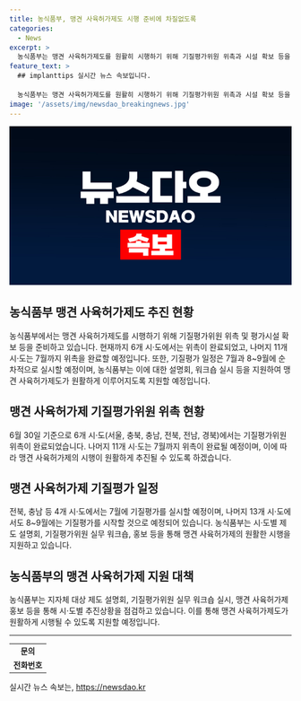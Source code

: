 ```yaml
---
title: 농식품부, 맹견 사육허가제도 시행 준비에 차질없도록
categories:
  - News
excerpt: >
  농식품부는 맹견 사육허가제도를 원활히 시행하기 위해 기질평가위원 위촉과 시설 확보 등을 준비 중이다. 기질평가위원은 6개 시·도는 완료, 나머지 11개 시·도는 7월까지 완료 예정이며, 맹견 사육허가에 차질이 없도록 노력하고 있다. 지자체 대상 제도 설명회, 기질평가위원 실무 워크숍 실시, 맹견 사육허가제 홍보 등을 통해 원활한 시행을 지원할 예정이다. [문의: 농림축산식품부 동물복지환경정책관실 동물복지정책과(044-201-2626)] (자료출처: 정책브리핑 www.korea.kr)
feature_text: >
  ## implanttips 실시간 뉴스 속보입니다.

  농식품부는 맹견 사육허가제도를 원활히 시행하기 위해 기질평가위원 위촉과 시설 확보 등을 준비 중이다. 기질평가위원은 6개 시·도는 완료, 나머지 11개 시·도는 7월까지 완료 예정이며, 맹견 사육허가에 차질이 없도록 노력하고 있다. 지자체 대상 제도 설명회, 기질평가위원 실무 워크숍 실시, 맹견 사육허가제 홍보 등을 통해 원활한 시행을 지원할 예정이다. [문의: 농림축산식품부 동물복지환경정책관실 동물복지정책과(044-201-2626)] (자료출처: 정책브리핑 www.korea.kr)
image: '/assets/img/newsdao_breakingnews.jpg'
---
```


<p><img src="/assets/img/newsdao_breakingnews.jpg" alt="implanttips 속보" /></p>

<h2 data-ke-size="size26">농식품부 맹견 사육허가제도 추진 현황</h2>

<p data-ke-size="size16">농식품부에서는 맹견 사육허가제도를 시행하기 위해 기질평가위원 위촉 및 평가시설 확보 등을 준비하고 있습니다. 현재까지 6개 시·도에서는 위촉이 완료되었고, 나머지 11개 시·도는 7월까지 위촉을 완료할 예정입니다. 또한, 기질평가 일정은 7월과 8~9월에 순차적으로 실시할 예정이며, 농식품부는 이에 대한 설명회, 워크숍 실시 등을 지원하여 맹견 사육허가제도가 원활하게 이루어지도록 지원할 예정입니다.</p>

<h2 data-ke-size="size21">맹견 사육허가제 기질평가위원 위촉 현황</h2>

<p data-ke-size="size16">6월 30일 기준으로 6개 시·도(서울, 충북, 충남, 전북, 전남, 경북)에서는 기질평가위원 위촉이 완료되었습니다. 나머지 11개 시·도는 7월까지 위촉이 완료될 예정이며, 이에 따라 맹견 사육허가제의 시행이 원활하게 추진될 수 있도록 하겠습니다.</p>

<h2 data-ke-size="size21">맹견 사육허가제 기질평가 일정</h2>

<p data-ke-size="size16">전북, 충남 등 4개 시·도에서는 7월에 기질평가를 실시할 예정이며, 나머지 13개 시·도에서도 8~9월에는 기질평가를 시작할 것으로 예정되어 있습니다. 농식품부는 시·도별 제도 설명회, 기질평가위원 실무 워크숍, 홍보 등을 통해 맹견 사육허가제의 원활한 시행을 지원하고 있습니다.</p>

<h2 data-ke-size="size21">농식품부의 맹견 사육허가제 지원 대책</h2>

<p data-ke-size="size16">농식품부는 지자체 대상 제도 설명회, 기질평가위원 실무 워크숍 실시, 맹견 사육허가제 홍보 등을 통해 시·도별 추진상황을 점검하고 있습니다. 이를 통해 맹견 사육허가제도가 원활하게 시행될 수 있도록 지원할 예정입니다.</p>

<hr>

<p data-ke-size="size16"></p>

<table>
    <tbody>
        <tr>
            <td style="text-align: center; height: 17px;"><b>문의</b></td>
        </tr>
        <tr>
            <td style="text-align: center; height: 17px;"><b>전화번호</b></td>
        </tr>
    </tbody>
</table>

<p data-ke-size="size16"></p>
실시간 뉴스 속보는, <a href="https://newsdao.kr" rel="dofollow">https://newsdao.kr</a>


